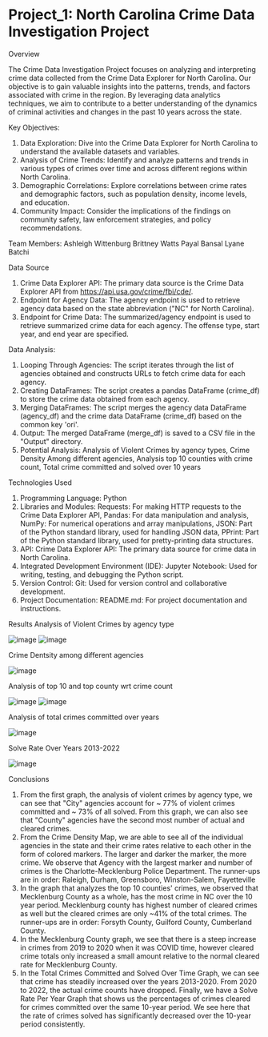 # Project_1: North Carolina Crime Data Investigation Project

Overview

The Crime Data Investigation Project focuses on analyzing and interpreting crime data collected from the Crime Data Explorer for North Carolina. Our objective is to gain valuable insights into the patterns, trends, and factors associated with crime in the region. By leveraging data analytics techniques, we aim to contribute to a better understanding of the dynamics of criminal activities and changes in the past 10 years across the state.

Key Objectives:
  1.	Data Exploration: Dive into the Crime Data Explorer for North Carolina to understand the available datasets and     variables.
  2.	Analysis of Crime Trends: Identify and analyze patterns and trends in various types of crimes over time and across different regions  within North Carolina.
  3.	Demographic Correlations: Explore correlations between crime rates and demographic factors, such as population density, income levels, and education.
  4.	Community Impact: Consider the implications of the findings on community safety, law enforcement strategies, and policy recommendations.

Team Members:
  Ashleigh Wittenburg
  Brittney Watts
  Payal Bansal
  Lyane Batchi

Data Source
  1.	Crime Data Explorer API: The primary data source is the Crime Data Explorer API from https://api.usa.gov/crime/fbi/cde/.
  2. 	Endpoint for Agency Data: The agency endpoint is used to retrieve agency data based on the state abbreviation ("NC" for North Carolina).
  3.	Endpoint for Crime Data: The summarized/agency endpoint is used to retrieve summarized crime data for each agency. 	The offense type, start year, and end year are specified.

Data Analysis:
  1.	Looping Through Agencies: The script iterates through the list of agencies obtained and constructs URLs to fetch crime data for each agency.
  2.	Creating DataFrames: The script creates a pandas DataFrame (crime_df) to store the crime data obtained from each agency.
  3.	Merging DataFrames: The script merges the agency data DataFrame (agency_df) and the crime data DataFrame (crime_df) based on the common key 'ori'.
  4.	Output: The merged DataFrame (merge_df) is saved to a CSV file in the "Output" directory.
  5.	Potential Analysis:
     	Analysis of Violent Crimes by agency types,
     	Crime Density Among different agencies,
     	Analysis top 10 counties with crime count,
     	Total crime committed and solved over 10 years

Technologies Used
  1.	Programming Language: Python
  2.	Libraries and Modules:
      Requests: For making HTTP requests to the Crime Data Explorer API,
     	Pandas: For data manipulation and analysis,
     	NumPy: For numerical operations and array manipulations,
     	JSON: Part of the Python standard library, used for handling JSON data,
     	PPrint: Part of the Python standard library, used for pretty-printing data structures.
  4.	API:
     	Crime Data Explorer API: The primary data source for crime data in North Carolina.
  5.	Integrated Development Environment (IDE):
     	Jupyter Notebook: Used for writing, testing, and debugging the Python script.
  6.	Version Control:
     	Git: Used for version control and collaborative development.
  7.	Project Documentation:
     	README.md: For project documentation and instructions.

Results
Analysis of Violent Crimes by agency type

![image](https://github.com/brittnwatts/Project_1/assets/150114216/b156878e-d674-4db7-bec3-e5f73d6a1da0)
![image](https://github.com/brittnwatts/Project_1/blob/cc5a80c0871b17cbb752703a871500d6471e06d7/Output/ashleigh-line.png)

Crime Dentsity among different agencies
 
![image](https://github.com/brittnwatts/Project_1/assets/150114216/94cff0fb-6add-4f84-a135-0aa7882188ff)

Analysis of top 10 and top county wrt crime count
 
![image](https://github.com/brittnwatts/Project_1/assets/150114216/58b757ba-350f-49cc-8ad7-bcf6cdfba443)
![image](https://github.com/brittnwatts/Project_1/assets/150114216/7c1dd360-25f7-4626-bccd-06f5f2c62af3)

Analysis of total crimes committed over years
 
![image](https://github.com/brittnwatts/Project_1/assets/150114216/1b7c1ca0-7fe9-4a0b-9c33-5fafb2733acc)

Solve Rate Over Years 2013-2022

 ![image](https://github.com/brittnwatts/Project_1/blob/89bff2d39febd671c784ea2add9060a080693d7c/Output/solve_rate.png)

Conclusions

1. From the first graph, the analysis of violent crimes by agency type, we can see that "City" agencies account for ~ 77% of violent crimes committed and ~ 73% of all solved. From this graph, we can also see that "County" agencies have the second most number of actual and cleared crimes.
2. From the Crime Density Map, we are able to see all of the individual agencies in the state and their crime rates relative to each other in the form of colored markers. The larger and darker the marker, the more crime. We observe that Agency with the largest marker and number of crimes is the Charlotte-Mecklenburg Police Department. The runner-ups are in order: Raleigh, Durham, Greensboro, Winston-Salem, Fayetteville
3. In the graph that analyzes the top 10 counties' crimes, we observed that Mecklenburg County as a whole, has the most crime in NC over the 10 year period. Mecklenburg county has highest number of cleared crimes as well but the cleared crimes are only ~41% of the total crimes. The runner-ups are in order: Forsyth County, Guilford County, Cumberland County.
4. In the Mecklenburg County graph, we see that there is a steep increase in crimes from 2019 to 2020 when it was COVID time, however cleared crime totals only increased a small amount relative to the normal cleared rate for Mecklenburg County.
5. In the Total Crimes Committed and Solved Over Time Graph, we can see that crime has steadily increased over the years 2013-2020. From 2020 to 2022, the actual crime counts have dropped. Finally, we have a Solve Rate Per Year Graph that shows us the percentages of crimes cleared for crimes committed over the same 10-year period. We see here that the rate of crimes solved has significantly decreased over the 10-year period consistently. 
